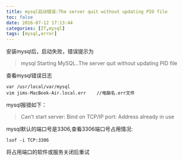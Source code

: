 ```yaml
---
title: mysql启动错误:The server quit without updating PID file
toc: false
date: 2016-07-12 17:13:44
categories: [IT,mysql]
tags: [mysql,error]
---
```



安装mysql后，启动失败，错误提示为


> mysql Starting MySQL..The server quit without updating PID file

<!--more-->

查看mysql错误日志

``` shell
var /usr/local/var/mysql
vim jims-MacBook-Air.local.err    //电脑名.err文件
```

mysql报错如下：

> Can't start server: Bind on TCP/IP port: Address already in use

mysql默认的端口号是3306,查看3306端口号占用情况:

``` shell
lsof -i TCP:3306
```
将占用端口的软件或服务关闭后重试